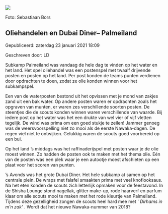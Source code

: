 


![](https://nawaka.scouting.nl/images/articles/30106525168_d5a40e6c00_h.jpg)


 Foto: Sebastiaan Bors
 

Oliehandelen en Dubai Diner– Palmeiland
----------------------------------------





 Gepubliceerd: zaterdag 23 januari 2021 18:09
   

 Geschreven door: LD
   




 Subkamp Palmeiland was vandaag de hele dag te vinden op het water en het land. Het spel oliehandel was een postenspel met twaalf drijvende posten en posten op het land. Per post konden de teams punten verdienen door opdrachten te doen, zodat ze olie konden winnen voor het subkampspel.
 



 Een van de waterposten bestond uit het opvissen met je mond van zakjes zand uit een bak water. Op andere posten waren er opdrachten zoals het opgraven van munten, er waren zes verschillende soorten posten. De steentjes die de scouts konden winnen waren verschillende van waarde. Bij iedere post op het water was het een drukte van wel vier of vijf vletten tegelijk. De wind was prima om een goed stukje te zeilen! Jammer genoeg was de weersvoorspelling niet zo mooi als de eerste Nawaka-dagen. De regen viel niet te ontwijken. Gelukkig waren de scouts goed voorbereid op een bui.
 



 Op het land ’s middags was het raffinaderijspel met posten waar je de olie moest winnen. Zo hadden de posten ook te maken met het thema olie. Eén van de posten was een plek waar je een autootje moest afschieten op een plaat voor het scoren van punten.
 



 ’s Avonds was het grote Dubai Diner. Het hele subkamp at samen op het centrale plein. De wraps met falafel smaakten prima met veel knoflooksaus. Na het eten konden de scouts zich letterlijk opmaken voor de feestavond. In de Shisha Lounge stond nagellak, glitter make-up, rode haarverf en parfum klaar om alle scouts mooi te maken met het rode kleurtje van Palmeiland. Tijdens deze gezelligheid zongen de scouts heel hard mee met '
 *Dirhams in m’n zak'* 
 . Wordt dat het nieuwe Nawaka-nummer van 2018?
 





